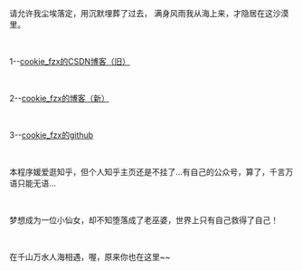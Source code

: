 请允许我尘埃落定，用沉默埋葬了过去，
满身风雨我从海上来，才隐居在这沙漠里。

&nbsp;
&nbsp;

1--[cookie_fzx的CSDN博客（旧）](https://blog.csdn.net/image_fzx)

&nbsp;

2--[cookie_fzx的博客（新）](https://fuzuxian.fun/myBlog/)

&nbsp;

3--[cookie_fzx的github](https://github.com/zuxian)

&nbsp;

本程序媛爱逛知乎，但个人知乎主页还是不挂了...有自己的公众号，算了，千言万语只能无语...

&nbsp;

梦想成为一位小仙女，却不知堕落成了老巫婆，世界上只有自己救得了自己！


&nbsp;
&nbsp;


在千山万水人海相遇，喔，原来你也在这里~~


